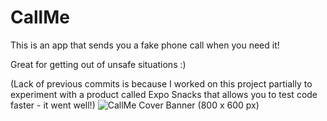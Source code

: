 # CallMe

This is an app that sends you a fake phone call when you need it! 

Great for getting out of unsafe situations :)

(Lack of previous commits is because I worked on this project partially to experiment with a product called Expo Snacks that allows you to test code faster - it went well!)
![CallMe Cover Banner (800 x 600 px)](https://github.com/AidenKT/CallMe/assets/33820269/338645cf-cd01-4e23-bb4a-78751c078539)
